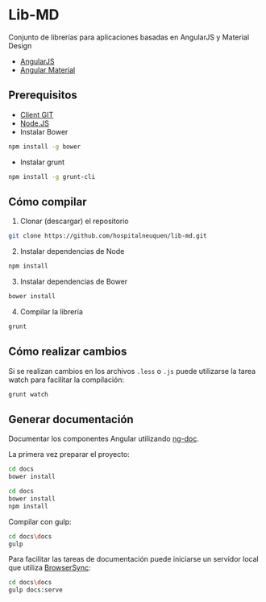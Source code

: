 Lib-MD
==========

Conjunto de librerías para aplicaciones basadas en AngularJS y Material Design
* [AngularJS](github.com/angular/angular.js)
* [Angular Material](https://material.angularjs.org)

Prerequisitos
-----
* [Client GIT](https://git-scm.com/download/win)
* [Node.JS](https://nodejs.org/en/download/)
* Instalar Bower
```bash
npm install -g bower
```
* Instalar grunt
```bash
npm install -g grunt-cli
```

Cómo compilar
------

1. Clonar (descargar) el repositorio
 ```bash
git clone https://github.com/hospitalneuquen/lib-md.git
```

2. Instalar dependencias de Node
 ```bash
npm install
```

3. Instalar dependencias de Bower
 ```bash
bower install
```
4. Compilar la librería
 ```bash
grunt
```

Cómo realizar cambios
-----
Si se realizan cambios en los archivos `.less` o `.js` puede utilizarse la tarea watch para facilitar la compilación:
```bash
grunt watch
```

Generar documentación
---

Documentar los componentes Angular utilizando [ng-doc](https://github.com/angular/angular.js/wiki/Writing-AngularJS-Documentation).

La primera vez preparar el proyecto:

```bash
cd docs
bower install

cd docs
bower install
npm install
```

Compilar con gulp:

```bash
cd docs\docs
gulp
```

Para facilitar las tareas de documentación puede iniciarse un servidor local que utiliza [BrowserSync](https://www.browsersync.io/):
```bash
cd docs\docs
gulp docs:serve
```

